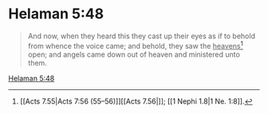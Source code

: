 # Helaman 5:48

> And now, when they heard this they cast up their eyes as if to behold from whence the voice came; and behold, they saw the <u>heavens</u>[^a] open; and angels came down out of heaven and ministered unto them.

[Helaman 5:48](https://www.churchofjesuschrist.org/study/scriptures/bofm/hel/5?lang=eng&id=p48#p48)


[^a]: [[Acts 7.55|Acts 7:56 (55–56)]][[Acts 7.56|]]; [[1 Nephi 1.8|1 Ne. 1:8]].  
